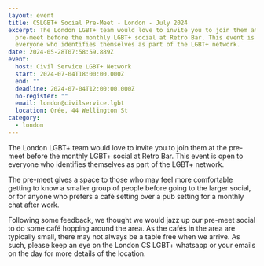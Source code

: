 ```yaml
---
layout: event
title: CSLGBT+ Social Pre-Meet - London - July 2024
excerpt: The London LGBT+ team would love to invite you to join them at the
  pre-meet before the monthly LGBT+ social at Retro Bar. This event is open to
  everyone who identifies themselves as part of the LGBT+ network.
date: 2024-05-28T07:58:59.889Z
event:
  host: Civil Service LGBT+ Network
  start: 2024-07-04T18:00:00.000Z
  end: ""
  deadline: 2024-07-04T12:00:00.000Z
  no-register: ""
  email: london@civilservice.lgbt
  location: Orée, 44 Wellington St
category:
  - london
---
```

The London LGBT+ team would love to invite you to join them at the pre-meet before the monthly LGBT+ social at Retro Bar. This event is open to everyone who identifies themselves as part of the LGBT+ network.

The pre-meet gives a space to those who may feel more comfortable getting to know a smaller group of people before going to the larger social, or for anyone who prefers a café setting over a pub setting for a monthly chat after work.

Following some feedback, we thought we would jazz up our pre-meet social to do some café hopping around the area. As the cafés in the area are typically small, there may not always be a table free when we arrive. As such, please keep an eye on the London CS LGBT+ whatsapp or your emails on the day for more details of the location.